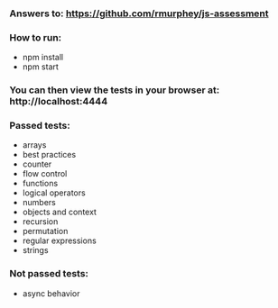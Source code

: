 ### Answers to:  https://github.com/rmurphey/js-assessment 

### How to run: 
* npm install 
* npm start

### You can then view the tests in your browser at:  http://localhost:4444

### Passed tests:
* arrays	
* best practices	
* counter	
* flow control
* functions	
* logical operators
* numbers
* objects and context	
* recursion	
* permutation	
* regular expressions
* strings
	
### Not passed tests:
* async behavior